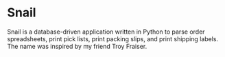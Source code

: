 Snail
=====

Snail is a database-driven application written in Python to parse order spreadsheets, print pick lists, print packing slips, and print shipping labels. The name was inspired by my friend Troy Fraiser.
